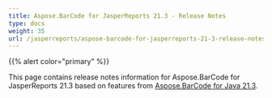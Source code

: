 ```yaml
---
title: Aspose.BarCode for JasperReports 21.3 - Release Notes
type: docs
weight: 35
url: /jasperreports/aspose-barcode-for-jasperreports-21-3-release-notes/
---
```


{{% alert color="primary" %}} 

This page contains release notes information for Aspose.BarCode for JasperReports 21.3 based on features from [Aspose.BarCode for Java 21.3](https://downloads.aspose.com/barcode/java/new-releases/aspose.barcode-for-java-21.3/).


